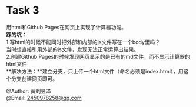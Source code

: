 # Task 3

用html和Github Pages在网页上实现了计算器功能。  
**踩的坑：**  
1.写html的时候不能同时把外部和内部的js文件写在一个body里吗？  
  当时想直接引用外部的js文件，发现无法正常运算出结果。  
2.创建Github Pages的时候发现网页显示的是已有的md文件，而不显示计算器的html文件  
**解决方法：**建立分支，只上传一个html文件（命名必须是index.html），用这个分支创建网页即可。

@Author: 黄刘昱泽  
@Email: 2450978258@qq.com
